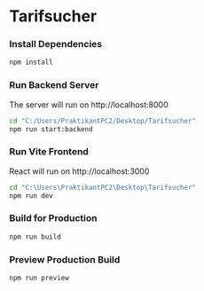 # Tarifsucher

### Install Dependencies

```bash
npm install
```

### Run Backend Server

The server will run on http://localhost:8000

```bash
cd "C:/Users/PraktikantPC2/Desktop/Tarifsucher"
npm run start:backend
```

### Run Vite Frontend

React will run on http://localhost:3000

```bash
cd "C:\Users\PraktikantPC2\Desktop\Tarifsucher"
npm run dev
```

### Build for Production

```bash
npm run build
```

### Preview Production Build

```bash
npm run preview
```
